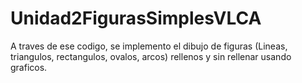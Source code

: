 # Unidad2FigurasSimplesVLCA
A traves de ese codigo, se implemento el dibujo de figuras (Lineas, triangulos, rectangulos, ovalos, arcos) rellenos y sin rellenar usando graficos.
